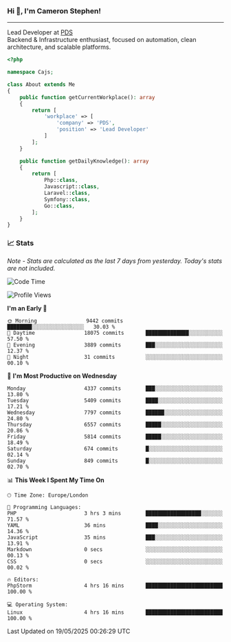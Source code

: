 ### Hi 👋, I'm Cameron Stephen!

---

Lead Developer at [PDS](https://prindatasolutions.co.uk)  
Backend & Infrastructure enthusiast, focused on automation, clean architecture, and scalable platforms.


```php
<?php

namespace Cajs;

class About extends Me
{
    public function getCurrentWorkplace(): array
    {
        return [
            'workplace' => [
                'company' => 'PDS',
                'position' => 'Lead Developer'
            ]
        ];
    }

    public function getDailyKnowledge(): array
    {
        return [
            Php::class,
            Javascript::class,
            Laravel::class,
            Symfony::class,
            Go::class,
        ];
    }
}
```

### 📈 Stats
<p><em>Note - Stats are calculated as the last 7 days from yesterday. Today's stats are not included.</em></p>


<!--START_SECTION:waka-->
![Code Time](http://img.shields.io/badge/Code%20Time-4%2C482%20hrs%2043%20mins-blue)

![Profile Views](http://img.shields.io/badge/Profile%20Views-2-blue)

**I'm an Early 🐤** 

```text
🌞 Morning                9442 commits        ████████░░░░░░░░░░░░░░░░░   30.03 % 
🌆 Daytime                18075 commits       ██████████████░░░░░░░░░░░   57.50 % 
🌃 Evening                3889 commits        ███░░░░░░░░░░░░░░░░░░░░░░   12.37 % 
🌙 Night                  31 commits          ░░░░░░░░░░░░░░░░░░░░░░░░░   00.10 % 
```
📅 **I'm Most Productive on Wednesday** 

```text
Monday                   4337 commits        ███░░░░░░░░░░░░░░░░░░░░░░   13.80 % 
Tuesday                  5409 commits        ████░░░░░░░░░░░░░░░░░░░░░   17.21 % 
Wednesday                7797 commits        ██████░░░░░░░░░░░░░░░░░░░   24.80 % 
Thursday                 6557 commits        █████░░░░░░░░░░░░░░░░░░░░   20.86 % 
Friday                   5814 commits        █████░░░░░░░░░░░░░░░░░░░░   18.49 % 
Saturday                 674 commits         █░░░░░░░░░░░░░░░░░░░░░░░░   02.14 % 
Sunday                   849 commits         █░░░░░░░░░░░░░░░░░░░░░░░░   02.70 % 
```


📊 **This Week I Spent My Time On** 

```text
🕑︎ Time Zone: Europe/London

💬 Programming Languages: 
PHP                      3 hrs 3 mins        ██████████████████░░░░░░░   71.57 % 
YAML                     36 mins             ████░░░░░░░░░░░░░░░░░░░░░   14.36 % 
JavaScript               35 mins             ███░░░░░░░░░░░░░░░░░░░░░░   13.91 % 
Markdown                 0 secs              ░░░░░░░░░░░░░░░░░░░░░░░░░   00.13 % 
CSS                      0 secs              ░░░░░░░░░░░░░░░░░░░░░░░░░   00.02 % 

🔥 Editors: 
PhpStorm                 4 hrs 16 mins       █████████████████████████   100.00 % 

💻 Operating System: 
Linux                    4 hrs 16 mins       █████████████████████████   100.00 % 
```


 Last Updated on 19/05/2025 00:26:29 UTC
<!--END_SECTION:waka-->
